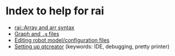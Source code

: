 # Index to help for rai

* [rai::Array and arr syntax](arr.md)
* [Graph and `.g` files](graph.md)
* [Editing robot model/configuration files](kinEdit.md)
* [Setting up qtcreator](qtcreator.md) (keywords: IDE, debugging, pretty printer)

